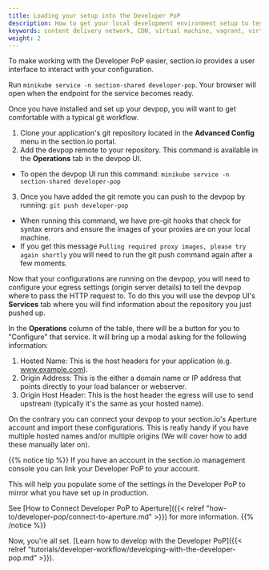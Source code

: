 ```yaml
---
title: Loading your setup into the Developer PoP
description: How to get your local development environment setup to test section.io CDN on your local machine.
keywords: content delivery network, CDN, virtual machine, vagrant, virtualbox, git, cli, local development, local machine, staging environment, developer pop
weight: 2
---
```


To make working with the Developer PoP easier, section.io provides a user interface to interact with your configuration.

Run `minikube service -n section-shared developer-pop`. Your browser will open when the endpoint for the service becomes ready.

Once you have installed and set up your devpop, you will want to get comfortable with a typical git workflow.

1. Clone your application's git repository located in the **Advanced Config** menu in the section.io portal.
2. Add the devpop remote to your repository. This command is available in the **Operations** tab in the devpop UI.
  * To open the devpop UI run this command: `minikube service -n section-shared developer-pop`
3. Once you have added the git remote you can push to the devpop by running: `git push developer-pop`
  * When running this command, we have pre-git hooks that check for syntax errors and ensure the images of your proxies are on your local machine. 
  * If you get this message `Pulling required proxy images, please try again shortly` you will need to run the git push command again after a few moments.

Now that your configurations are running on the devpop, you will need to configure your egress settings (origin server details) to tell the devpop where to pass the HTTP request to. To do this you will use the devpop UI's **Services** tab where you will find information about the repository you just pushed up.

In the **Operations** column of the table, there will be a button for you to "Configure" that service. It will bring up a modal asking for the following information:

1. Hosted Name: This is the host headers for your application (e.g. www.example.com).
2. Origin Address: This is the either a domain name or IP address that points directly to your load balancer or webserver.
3. Origin Host Header: This is the host header the egress will use to send upstream (typically it's the same as your hosted name).

On the contrary you can connect your devpop to your section.io's Aperture account and import these configurations. This is really handy if you have multiple hosted names and/or multiple origins (We will cover how to add these manually later on).

{{% notice tip %}}
If you have an account in the section.io management console you can link your Developer PoP to your account.

This will help you populate some of the settings in the Developer PoP to mirror what you have set up in production.

See [How to Connect Developer PoP to Aperture]({{< relref "how-to/developer-pop/connect-to-aperture.md" >}}) for more information.
{{% /notice %}}

Now, you're all set. [Learn how to develop with the Developer PoP]({{< relref "tutorials/developer-workflow/developing-with-the-developer-pop.md" >}}).

  [git]: http://git-scm.com/
  [Vagrant]: http://docs.vagrantup.com/v2/installation/
  [Minikube]: https://github.com/kubernetes/minikube/releases/tag/v0.21.0
  [VirtualBox]: http://www.virtualbox.org/
